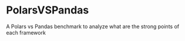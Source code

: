 # PolarsVSPandas
A Polars vs Pandas benchmark to analyze what are the strong points of each framework
